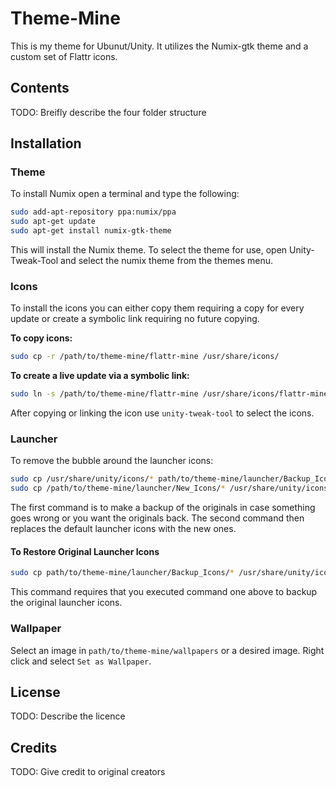 # Theme-Mine

This is my theme for Ubunut/Unity. It utilizes the Numix-gtk theme and a custom set of 
Flattr icons.

## Contents

TODO: Breifly describe the four folder structure

## Installation

### Theme
To install Numix open a terminal and type the following:

```bash
sudo add-apt-repository ppa:numix/ppa
sudo apt-get update
sudo apt-get install numix-gtk-theme
```

This will install the Numix theme. To select the theme for use, open 
Unity-Tweak-Tool and select the numix theme from the themes menu.

### Icons
To install the icons you can either copy them requiring a copy for every 
update or create a symbolic link requiring no future copying.

**To copy icons:**
```bash
sudo cp -r /path/to/theme-mine/flattr-mine /usr/share/icons/
```

**To create a live update via a symbolic link:**
```bash
sudo ln -s /path/to/theme-mine/flattr-mine /usr/share/icons/flattr-mine
```

After copying or linking the icon use `unity-tweak-tool` to select the icons.

### Launcher
To remove the bubble around the launcher icons:

```bash
sudo cp /usr/share/unity/icons/* path/to/theme-mine/launcher/Backup_Icons/
sudo cp /path/to/theme-mine/launcher/New_Icons/* /usr/share/unity/icons/
```

The first command is to make a backup of the originals in case something goes 
wrong or you want the originals back. The second command then replaces the 
default launcher icons with the new ones.


#### To Restore Original Launcher Icons

```bash
sudo cp path/to/theme-mine/launcher/Backup_Icons/* /usr/share/unity/icons/
```

This command requires that you executed command one above to backup the original 
launcher icons.

### Wallpaper
Select an image in `path/to/theme-mine/wallpapers` or a desired image. 
Right click and select `Set as Wallpaper`.

## License

TODO: Describe the licence

## Credits

TODO: Give credit to original creators

